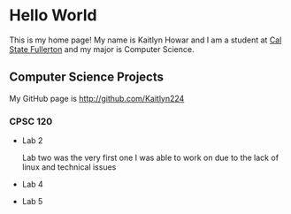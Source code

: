 # Hello World

This is my home page! My name is Kaitlyn Howar and I am a student at [Cal State Fullerton](http://www.fullerton.edu/) and my major is Computer Science.

## Computer Science Projects

My GitHub page is http://github.com/Kaitlyn224

### CPSC 120

* Lab 2

    Lab two was the very first one I was able to work on due to the lack of linux and technical issues 

* Lab 4


* Lab 5
